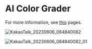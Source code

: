 # AI Color Grader

For more information, see [this](https://jiminc.notion.site/AI-Color-Grader-8b9e34ac1e1e4b91ada72c7a5ec5f0f5) pages.


![KakaoTalk_20230606_084840082](https://github.com/jiminc77/Distillation_Grader/assets/91927189/267a6f84-78ca-4059-af31-c87dcb6d2333)

![KakaoTalk_20230606_084840082_01](https://github.com/jiminc77/Distillation_Grader/assets/91927189/0e1fb40c-36d7-473a-b2c4-ab1d2516412f)